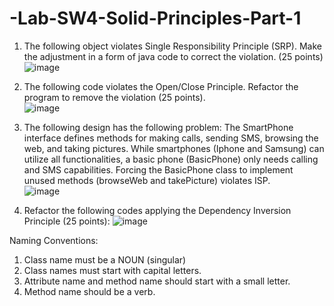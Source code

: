 # -Lab-SW4-Solid-Principles-Part-1
1. The following object violates Single Responsibility Principle (SRP). Make the adjustment in a form of java code to correct the violation. (25 points)  
![image](https://github.com/user-attachments/assets/f96c3577-9093-4628-8255-71039786eb5a)

2. The following code violates the Open/Close Principle.  Refactor the program to remove the violation (25 points).  
![image](https://github.com/user-attachments/assets/951dd0f3-e5c0-4551-bfee-d3673fc7e148)

3. The following design has the following problem:
The SmartPhone interface defines methods for making calls, sending SMS, browsing the web, and taking pictures.
While  smartphones (Iphone and Samsung) can utilize all functionalities, a basic phone (BasicPhone) only needs calling and SMS capabilities.
Forcing the BasicPhone class to implement unused methods (browseWeb and takePicture) violates ISP.  
![image](https://github.com/user-attachments/assets/9e01276e-917f-42c6-99ef-1ed36c7723be)

4. Refactor the following codes applying the Dependency Inversion Principle (25 points):
![image](https://github.com/user-attachments/assets/77f6dd87-a207-4d28-8f5b-c3ec6065671f)

Naming Conventions:  
1. Class name must be a NOUN (singular)  
2. Class names must start with capital letters.  
3. Attribute name and method name should start with a small letter.  
4. Method name should be a verb. 

